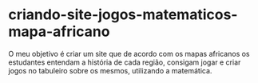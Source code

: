 # criando-site-jogos-matematicos-mapa-africano

O meu objetivo é criar um site que de acordo com os mapas africanos os estudantes entendam a história de cada região, consigam jogar e criar jogos no tabuleiro sobre os mesmos, utilizando a matemática.
